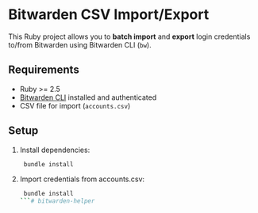 <!--
 Copyright (c) 2025 Kk

 This software is released under the MIT License.
 https://opensource.org/licenses/MIT
-->

# Bitwarden CSV Import/Export

This Ruby project allows you to **batch import** and **export** login credentials to/from Bitwarden using Bitwarden CLI (`bw`).

## Requirements

- Ruby >= 2.5
- [Bitwarden CLI](https://bitwarden.com/) installed and authenticated
- CSV file for import (`accounts.csv`)

## Setup

1. Install dependencies:
   ```bash
    bundle install
   ```
2. Import credentials from accounts.csv:
   ```bash
    bundle install
   ```# bitwarden-helper
